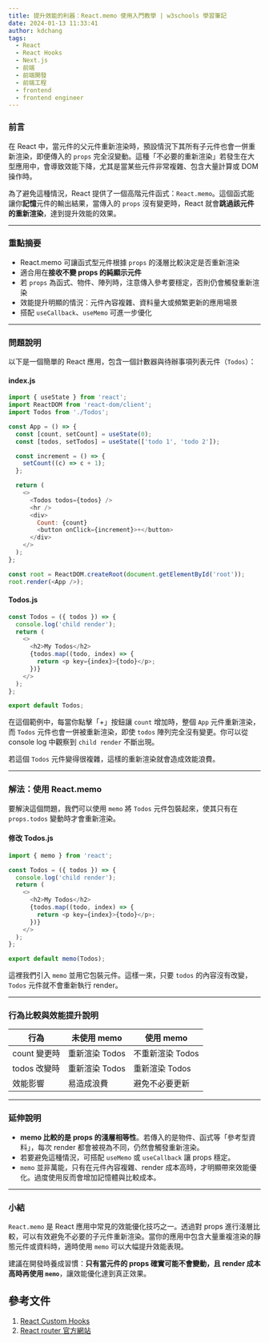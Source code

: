 ```yaml
---
title: 提升效能的利器：React.memo 使用入門教學 | w3schools 學習筆記
date: 2024-01-13 11:33:41
author: kdchang
tags:
  - React
  - React Hooks
  - Next.js
  - 前端
  - 前端開發
  - 前端工程
  - frontend
  - frontend engineer
---
```


### 前言

在 React 中，當元件的父元件重新渲染時，預設情況下其所有子元件也會一併重新渲染，即便傳入的 `props` 完全沒變動。這種「不必要的重新渲染」若發生在大型應用中，會導致效能下降，尤其是當某些元件非常複雜、包含大量計算或 DOM 操作時。

為了避免這種情況，React 提供了一個高階元件函式：`React.memo`。這個函式能讓你**記憶**元件的輸出結果，當傳入的 `props` 沒有變更時，React 就會**跳過該元件的重新渲染**，達到提升效能的效果。

---

### 重點摘要

- React.memo 可讓函式型元件根據 `props` 的淺層比較決定是否重新渲染
- 適合用在**接收不變 props 的純顯示元件**
- 若 `props` 為函式、物件、陣列時，注意傳入參考要穩定，否則仍會觸發重新渲染
- 效能提升明顯的情況：元件內容複雜、資料量大或頻繁更新的應用場景
- 搭配 `useCallback`、`useMemo` 可進一步優化

---

### 問題說明

以下是一個簡單的 React 應用，包含一個計數器與待辦事項列表元件（`Todos`）：

#### index.js

```js
import { useState } from 'react';
import ReactDOM from 'react-dom/client';
import Todos from './Todos';

const App = () => {
  const [count, setCount] = useState(0);
  const [todos, setTodos] = useState(['todo 1', 'todo 2']);

  const increment = () => {
    setCount((c) => c + 1);
  };

  return (
    <>
      <Todos todos={todos} />
      <hr />
      <div>
        Count: {count}
        <button onClick={increment}>+</button>
      </div>
    </>
  );
};

const root = ReactDOM.createRoot(document.getElementById('root'));
root.render(<App />);
```

#### Todos.js

```js
const Todos = ({ todos }) => {
  console.log('child render');
  return (
    <>
      <h2>My Todos</h2>
      {todos.map((todo, index) => {
        return <p key={index}>{todo}</p>;
      })}
    </>
  );
};

export default Todos;
```

在這個範例中，每當你點擊「+」按鈕讓 `count` 增加時，整個 `App` 元件重新渲染，而 `Todos` 元件也會一併被重新渲染，即使 `todos` 陣列完全沒有變更。你可以從 console log 中觀察到 `child render` 不斷出現。

若這個 `Todos` 元件變得很複雜，這樣的重新渲染就會造成效能浪費。

---

### 解法：使用 React.memo

要解決這個問題，我們可以使用 `memo` 將 `Todos` 元件包裝起來，使其只有在 `props.todos` 變動時才會重新渲染。

#### 修改 Todos.js

```js
import { memo } from 'react';

const Todos = ({ todos }) => {
  console.log('child render');
  return (
    <>
      <h2>My Todos</h2>
      {todos.map((todo, index) => {
        return <p key={index}>{todo}</p>;
      })}
    </>
  );
};

export default memo(Todos);
```

這裡我們引入 `memo` 並用它包裝元件。這樣一來，只要 `todos` 的內容沒有改變，`Todos` 元件就不會重新執行 render。

---

### 行為比較與效能提升說明

| 行為         | 未使用 memo    | 使用 memo        |
| ------------ | -------------- | ---------------- |
| count 變更時 | 重新渲染 Todos | 不重新渲染 Todos |
| todos 改變時 | 重新渲染 Todos | 重新渲染 Todos   |
| 效能影響     | 易造成浪費     | 避免不必要更新   |

---

### 延伸說明

- **memo 比較的是 props 的淺層相等性**。若傳入的是物件、函式等「參考型資料」，每次 render 都會被視為不同，仍然會觸發重新渲染。
- 若要避免這種情況，可搭配 `useMemo` 或 `useCallback` 讓 props 穩定。
- `memo` 並非萬能，只有在元件內容複雜、render 成本高時，才明顯帶來效能優化。過度使用反而會增加記憶體與比較成本。

---

### 小結

`React.memo` 是 React 應用中常見的效能優化技巧之一。透過對 props 進行淺層比較，可以有效避免不必要的子元件重新渲染。當你的應用中包含大量重複渲染的靜態元件或資料時，適時使用 `memo` 可以大幅提升效能表現。

建議在開發時養成習慣：**只有當元件的 props 確實可能不會變動，且 render 成本高時再使用 `memo`**，讓效能優化達到真正效果。

## 參考文件

1. [React Custom Hooks](https://www.w3schools.com/react/react_customhooks.asp)
2. [React router 官方網站](https://reactrouter.com/)
